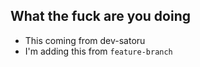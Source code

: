 ## What the fuck are you doing
- This coming from dev-satoru
- I'm adding this from `feature-branch`